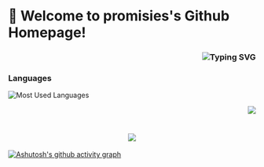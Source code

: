 # 🎉 Welcome to promisies's Github Homepage!
<h3 align="right"><img src="https://readme-typing-svg.demolab.com?font=Fira+Code&size=30&duration=4000&pause=4998&color=F767D2FF&vCenter=true&repeat=false&width=435&lines=Hi,+ visitor🌹" alt="Typing SVG" /> </h1>

### Languages
![Most Used Languages](https://github-readme-stats.vercel.app/api/top-langs/?username=promisies&theme=dark&layout=compact)

<div align="right">
	<img  src="https://visitor-badge.glitch.me/badge?page_id=promisies" />
</div>

<h1 align="center"> <img src="https://profile-counter.glitch.me/all-smile/count.svg" /> </h1>

[![Ashutosh's github activity graph](https://github-readme-activity-graph.cyclic.app/graph?username=promisies&theme=react)](https://github.com/ashutosh00710/github-readme-activity-graph)
